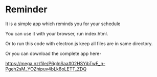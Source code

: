 # Reminder
It is a simple app which reminds you for your schedule


You can use it with your browser, run index.html.


Or to run this code with electron.js keep all files are in same directory.

Or you can download the complete app here-  


https://mega.nz/file/P6glnSaa#02HSYibTwE_n-Pgeh2sM_YOZhipuv4bLk8oLETT_ZDQ
